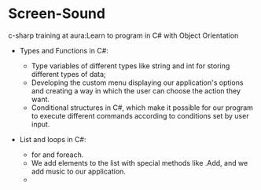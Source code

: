 # Screen-Sound
 c-sharp training at aura:Learn to program in C# with Object Orientation

- Types and Functions in C#:
    - Type variables of different types like string and int for storing different types of data;
    - Developing the custom menu displaying our application's options and creating a way in which the user can choose the action they want.
    - Conditional structures in C#, which make it possible for our program to execute different commands according to conditions set by user input.
    
- List and loops in C#:
    - for and foreach.
    - We add elements to the list with special methods like .Add, and we add music to our application.
    - 